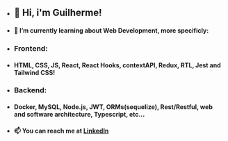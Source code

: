 - ## 👋 Hi, i'm Guilherme!
- #### 🌱 I’m currently learning about Web Development, more specificly:
- ### Frontend:
- #### HTML, CSS, JS, React, React Hooks, contextAPI, Redux, RTL, Jest and Tailwind CSS!
- ### Backend:
- #### Docker, MySQL, Node.js, JWT, ORMs(sequelize), Rest/Restful, web and software architecture, Typescript, etc...  
- #### 📫 You can reach me at <a href="https://www.linkedin.com/in/guihallmann/"> LinkedIn </a>
